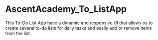 # AscentAcademy_To_ListApp
This To-Do List App have a dynamic and responsive UI that allows us to create several to-do  lists for daily tasks and easily add or remove items from the list.
